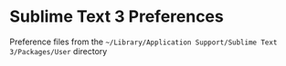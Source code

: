 # Sublime Text 3 Preferences

Preference files from the `~/Library/Application Support/Sublime Text 3/Packages/User` directory
